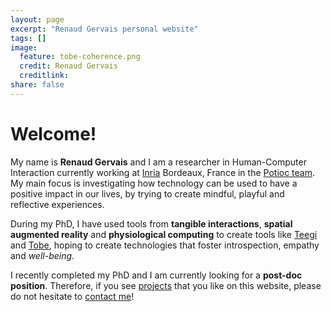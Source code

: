 ```yaml
---
layout: page
excerpt: "Renaud Gervais personal website"
tags: []
image:
  feature: tobe-coherence.png
  credit: Renaud Gervais
  creditlink: 
share: false
---
```


# Welcome!
My name is **Renaud Gervais** and I am a researcher in Human-Computer Interaction currently working at [Inria](http://www.inria.fr) Bordeaux, France in the [Potioc team](http://team.inria.fr/potioc/). My main focus is investigating how technology can be used to have a positive impact in our lives, by trying to create mindful, playful and reflective experiences.

During my PhD, I have used tools from **tangible interactions**, **spatial augmented reality** and **physiological computing** to create tools like [Teegi](/teegi-tangible-eeg-interface/) and [Tobe](/tobe/), hoping to create technologies that foster introspection, empathy and *well-being*.

I recently completed my PhD and I am currently looking for a **post-doc position**. Therefore, if you see [projects](/projects/) that you like on this website, please do not hesitate to [contact me](mailto:renaud.gervais@gmail.com)!